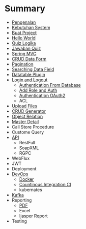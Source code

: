 # Summary

* [Pengenalan](README.md)
* [Kebutuhan System](system-requirment.md)
* [Buat Project](chapter1.md)
* [Hello World](hello-world.md)
* [Quiz Logika](quiz-logika.md)
* [Jawaban Quiz](quiz-logika/jawaban-quiz.md)
* [Spring MVC](spring-mvc.md)
* [CRUD Data Form](data-form.md)
* [Pagination](pagination.md)
* [Searching Data Field](searching-data-field.md)
* [Datatable Plugin](datatable-plugin.md)
* [Login and Logout](login-and-logout.md)
  * [Authentication From Database](login-and-logout/authentication-from-database.md)
  * [Add Role and Auth](login-and-logout/add-role-and-auth.md)
  * [Authentication OAuth2](login-and-logout/authentication-oauth2.md)
  * ACL
* [Upload Files](upload-files.md)
* [CRUD Generator](crud-generator.md)
* [Object Relation](object-relation.md)
* [Master Detail](master-detail.md)
* Call Store Procedure
* Custome Query
* [API](api.md)
  * RestFull
  * SoapXML
  * RGPC
* WebFlux
* JWT
* Deployment
* [DevOps](devops.md)
  * [Docker](devops/docker.md)
  * [Countinous Integration CI](devops/countinous-integration-ci.md)
  * kubernates
* [Kafka](kafka.md)
* Reporting
  * [PDF](pdf.md)
  * Excel
  * Ijasper Report
* Testing


